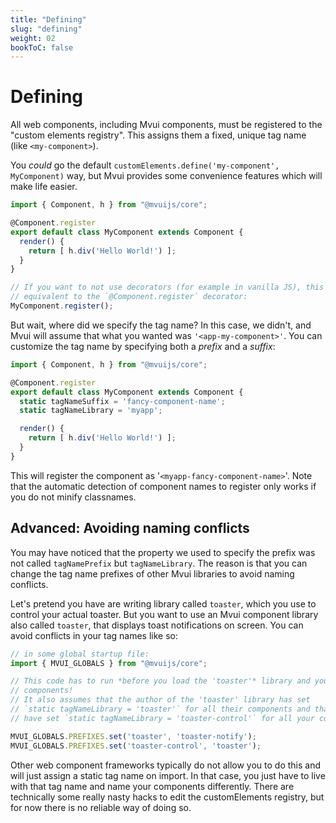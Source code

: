 ```yaml
---
title: "Defining"
slug: "defining"
weight: 02
bookToC: false
---
```


# Defining

All web components, including Mvui components, must be registered to the "custom elements
registry". This assigns them a fixed, unique tag name (like `<my-component>`).

You *could* go the default `customElements.define('my-component', MyComponent)` way, but
Mvui provides some convenience features which will make life easier.

```typescript
import { Component, h } from "@mvuijs/core";

@Component.register
export default class MyComponent extends Component {
  render() {
    return [ h.div('Hello World!') ];
  }
}

// If you want to not use decorators (for example in vanilla JS), this call is
// equivalent to the `@Component.register` decorator:
MyComponent.register();
```

But wait, where did we specify the tag name? In this case, we didn't, and Mvui will assume
that what you wanted was `'<app-my-component>'`. You can customize the tag name by
specifying both a *prefix* and a *suffix*:

```typescript
import { Component, h } from "@mvuijs/core";

@Component.register
export default class MyComponent extends Component {
  static tagNameSuffix = 'fancy-component-name';
  static tagNameLibrary = 'myapp';

  render() {
    return [ h.div('Hello World!') ];
  }
}
```

This will register the component as '`<myapp-fancy-component-name>`'. Note that the
automatic detection of component names to register only works if you do not minify
classnames.

## Advanced: Avoiding naming conflicts

You may have noticed that the property we used to specify the prefix was not called
`tagNamePrefix` but `tagNameLibrary`. The reason is that you can change the tag name
prefixes of other Mvui libraries to avoid naming conflicts.

Let's pretend you have are writing library called `toaster`, which you use to control your
actual toaster. But you want to use an Mvui component library also called `toaster`, that
displays toast notifications on screen. You can avoid conflicts in your tag names like so:

```typescript
// in some global startup file:
import { MVUI_GLOBALS } from "@mvuijs/core";

// This code has to run *before you load the 'toaster'* library and your own
// components!
// It also assumes that the author of the 'toaster' library has set
// `static tagNameLibrary = 'toaster'` for all their components and that you
// have set `static tagNameLibrary = 'toaster-control'` for all your components.

MVUI_GLOBALS.PREFIXES.set('toaster', 'toaster-notify');
MVUI_GLOBALS.PREFIXES.set('toaster-control', 'toaster');
```

Other web component frameworks typically do not allow you to do this and will just assign
a static tag name on import. In that case, you just have to live with that tag name and
name your components differently. There are technically some really nasty hacks to edit
the customElements registry, but for now there is no reliable way of doing so.
